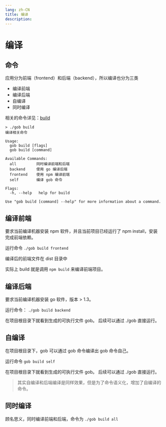 ```yaml
---
lang: zh-CN
title: 编译
description: 
---
```

# 编译

## 命令

应用分为前端（frontend）和后端（backend），所以编译也分为三类
- 编译前端
- 编译后端
- 自编译
- 同时编译

相关的命令详见：[build](../command/build)

```
> ./gob build
编译相关命令

Usage:
  gob build [flags]
  gob build [command]

Available Commands:
  all         同时编译前端和后端
  backend     使用 go 编译后端
  frontend    使用 npm 编译前端
  self        编译 gob 命令

Flags:
  -h, --help   help for build

Use "gob build [command] --help" for more information about a command.

```

## 编译前端

要求当前编译机器安装 npm 软件，并且当前项目已经运行了 npm install，安装完成前端依赖。

运行命令 `./gob build frontend`

编译后的前端文件在 dist 目录中

实际上 build 就是调用 `npm build` 来编译前端项目。


## 编译后端

要求当前编译机器安装 go 软件，版本 > 1.3。

运行命令： `./gob build backend`

在项目根目录下就看到生成的可执行文件 gob。 后续可以通过 ./gob 直接运行。

## 自编译

在项目根目录下，gob 可以通过 gob 命令编译出 gob 命令自己。

运行命令 `gob build self`

在项目根目录下就看到生成的可执行文件 gob。 后续可以通过 ./gob 直接运行。

> 其实自编译和后端编译是同样效果，但是为了命令语义化，增加了自编译的命令。

## 同时编译

顾名思义，同时编译前端和后端，命令为 `./gob build all`